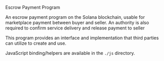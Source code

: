 Escrow Payment Program

An escrow payment program on the Solana blockchain, usable for marketplace payment between buyer and seller. An authority is also required to confirm service delivery and release payment to seller

This program provides an interface and implementation that third parties can
utilize to create and use.


JavaScript binding/helpers are available in the `./js` directory.
